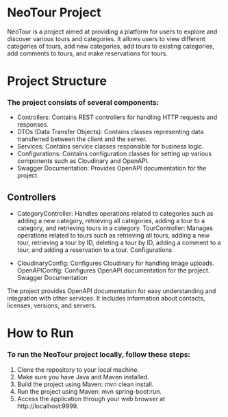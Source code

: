 # NeoTour Project

NeoTour is a project aimed at providing a platform for users to explore and discover various tours and categories. It allows users to view different categories of tours, add new categories, add tours to existing categories, add comments to tours, and make reservations for tours.

# Project Structure

### The project consists of several components:

* Controllers: Contains REST controllers for handling HTTP requests and responses.
* DTOs (Data Transfer Objects): Contains classes representing data transferred between the client and the server.
* Services: Contains service classes responsible for business logic.
* Configurations: Contains configuration classes for setting up various components such as Cloudinary and OpenAPI.
* Swagger Documentation: Provides OpenAPI documentation for the project.

## Controllers

* CategoryController: Handles operations related to categories such as adding a new category, retrieving all categories, adding a tour to a category, and retrieving tours in a category.
TourController: Manages operations related to tours such as retrieving all tours, adding a new tour, retrieving a tour by ID, deleting a tour by ID, adding a comment to a tour, and adding a reservation to a tour.
Configurations

  
* CloudinaryConfig: Configures Cloudinary for handling image uploads.
OpenAPIConfig: Configures OpenAPI documentation for the project.
Swagger Documentation

The project provides OpenAPI documentation for easy understanding and integration with other services. It includes information about contacts, licenses, versions, and servers.

# How to Run

### To run the NeoTour project locally, follow these steps:

1) Clone the repository to your local machine.
2) Make sure you have Java and Maven installed.
3) Build the project using Maven: mvn clean install.
4) Run the project using Maven: mvn spring-boot:run.
5) Access the application through your web browser at http://localhost:9999.